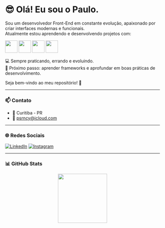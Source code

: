 <h1>😎 Olá! Eu sou o Paulo.</h1>

Sou um desenvolvedor Front-End em constante evolução, apaixonado por criar interfaces modernas e funcionais.  
Atualmente estou aprendendo e desenvolvendo projetos com:

<p>
  <img src="https://cdn.jsdelivr.net/gh/devicons/devicon/icons/html5/html5-original.svg" width="40px" /> 
  <img src="https://cdn.jsdelivr.net/gh/devicons/devicon/icons/css3/css3-original.svg" width="40px" /> 
  <img src="https://cdn.jsdelivr.net/gh/devicons/devicon/icons/javascript/javascript-original.svg" width="40px" />
  <img src="https://cdn.jsdelivr.net/gh/devicons/devicon/icons/react/react-original.svg" width="40px" />
</p>

💻 Sempre praticando, errando e evoluindo.  
🎯 Próximo passo: aprender frameworks e aprofundar em boas práticas de desenvolvimento.

Seja bem-vindo ao meu repositório! 🚀

---

### 📫 Contato

- 📍 Curitiba - PR  
- 📧 psrncy@icloud.com  

---

### 🌐 Redes Sociais

[![LinkedIn](https://img.shields.io/badge/LinkedIn-0A66C2?style=for-the-badge&logo=linkedin&logoColor=white)](https://www.linkedin.com/in/paulopraisler)
[![Instagram](https://img.shields.io/badge/Instagram-E1306C?style=for-the-badge&logo=instagram&logoColor=white)](https://instagram.com/pauloaesth)

---

### 📊 GitHub Stats

<div align="center">
  <img height="160em" src="https://github-readme-stats.vercel.app/api/top-langs/?username=PauloPraisler&layout=compact&langs_count=7&theme=radical"/>
</div>
